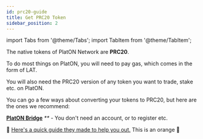 ```yaml
---
id: prc20-guide
title: Get PRC20 Token
sidebar_position: 2
---
```


import Tabs from '@theme/Tabs';
import TabItem from '@theme/TabItem';

The native tokens of PlatON Network are **PRC20**.

To do most things on PlatON, you will need to pay gas, which comes in the form of LAT.

You will also need the PRC20 version of any token you want to trade, stake etc. on PlatON.

You can go a few ways about converting your tokens to PRC20, but here are the ones we recommend:

<Tabs>
  <TabItem value="apple" label="PlatON Bridge" default>

[**PlatON Bridge**](https://10.2.13.11/dashboard) _**_ - You don't need an account, or to register etc.

📖 [Here's a quick guide they made to help you out.](https://docs.binance.org/smart-chain/guides/bridge-v2.html)
  </TabItem>
  <TabItem value="orange" label="Orange">
    This is an orange 🍊
  </TabItem>
</Tabs>
